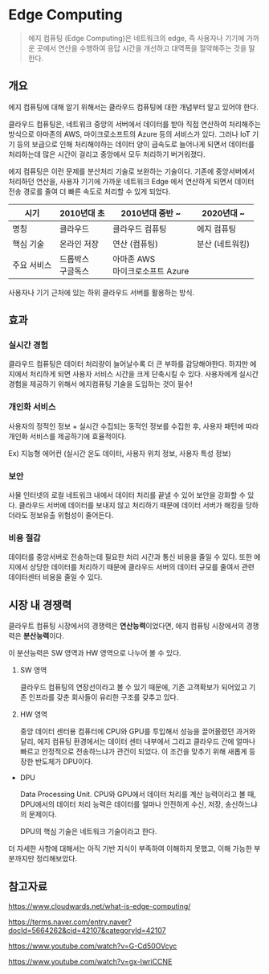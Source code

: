 # Edge Computing

> 에지 컴퓨팅 (Edge Computing)은 네트워크의 edge, 즉 사용자나 기기에 가까운 곳에서 연산을 수행하여 응답 시간을 개선하고 대역폭을 절약해주는 것을 말한다.
> 

## 개요

에지 컴퓨팅에 대해 알기 위해서는 클라우드 컴퓨팅에 대한 개념부터 알고 있어야 한다.

클라우드 컴퓨팅은, 네트워크 중앙의 서버에서 데이터를 받아 직접 연산하여 처리해주는 방식으로 아마존의 AWS, 마이크로소프트의 Azure 등의 서비스가 있다. 그러나 IoT 기기 등의 보급으로 인해 처리해야하는 데이터 양이 급속도로 늘어나게 되면서 데이터를 처리하는데 많은 시간이 걸리고 중앙에서 모두 처리하기 버거워졌다.

에지 컴퓨팅은 이런 문제를 분산처리 기술로 보완하는 기술이다. 기존에 중앙서버에서 처리하던 연산을, 사용자 기기에 가까운 네트워크 Edge 에서 연산하게 되면서 데이터 전송 경로를 줄여 더 빠른 속도로 처리할 수 있게 되었다.

| 시기        | 2010년대 초            | 2010년대 중반 ~                      | 2020년대 ~      |
| ----------- | ---------------------- | ------------------------------------ | --------------- |
| 명칭        | 클라우드               | 클라우드 컴퓨팅                      | 에지 컴퓨팅     |
| 핵심 기술   | 온라인 저장            | 연산 (컴퓨팅)                        | 분산 (네트워킹) |
| 주요 서비스 | 드롭박스<br />구글독스 | 아마존 AWS<br />마이크로소프트 Azure |                 |

사용자나 기기 근처에 있는 하위 클라우드 서버를 활용하는 방식.

## 효과

### 실시간 경험

클라우드 컴퓨팅은 데이터 처리량이 늘어날수록 더 큰 부하를 감당해야한다. 하지만 에지에서 처리하게 되면 사용자 서비스 시간을 크게 단축시킬 수 있다. 사용자에게 실시간 경험을 제공하기 위해서 에지컴퓨팅 기술을 도입하는 것이 필수!

### 개인화 서비스

사용자의 정적인 정보 + 실시간 수집되는 동적인 정보를 수집한 후, 사용자 패턴에 따라 개인화 서비스를 제공하기에 효율적이다.

Ex) 지능형 에어컨 (실시간 온도 데이터, 사용자 위치 정보, 사용자 특성 정보)

### 보안

사물 인터넷의 로컬 네트워크 내에서 데이터 처리를 끝낼 수 있어 보안을 강화할 수 있다. 클라우드 서버에 데이터를 보내지 않고 처리하기 때문에 데이터 서버가 해킹을 당하더라도 정보유출 위험성이 줄어든다.

### 비용 절감

데이터를 중앙서버로 전송하는데 필요한 처리 시간과 통신 비용을 줄일 수 있다. 또한 에지에서 상당한 데이터를 처리하기 때문에 클라우드 서버의 데이터 규모를 줄여서 관련 데이터센터 비용을 줄일 수 있다.



## 시장 내 경쟁력

클라우트 컴퓨팅 시장에서의 경쟁력은 **연산능력**이었다면, 에지 컴퓨팅 시장에서의 경쟁력은 **분산능력**이다.

이 분산능력은 SW 영역과 HW 영역으로 나누어 볼 수 있다.

1. SW 영역

   클라우드 컴퓨팅의 연장선이라고 볼 수 있기 때문에, 기존 고객확보가 되어있고 기존 인프라를 갖춘 회사들이 유리한 구조를 갖추고 있다.

2. HW 영역

   중앙 데이터 센터용 컴퓨터에 CPU와 GPU를 투입해서 성능을 끌어올렸던 과거와 달리, 에지 컴퓨팅 환경에서는 데이터 센터 내부에서 그리고 클라우드 간에 얼마나 빠르고 안정적으로 전송하느냐가 관건이 되었다. 이 조건을 맞추기 위해 새롭게 등장한 반도체가 DPU이다.

- DPU

  Data Processing Unit. CPU와 GPU에서 데이터 처리를 계산 능력이라고 볼 때, DPU에서의 데이터 처리 능력은 데이터를 얼마나 안전하게 수신, 저장, 송신하느냐의 문제이다.

  DPU의 핵심 기술은 네트워크 기술이라고 한다.

더 자세한 사항에 대해서는 아직 기반 지식이 부족하여 이해하지 못했고, 이해 가능한 부분까지만 정리해보았다.



## 참고자료

https://www.cloudwards.net/what-is-edge-computing/

https://terms.naver.com/entry.naver?docId=5664262&cid=42107&categoryId=42107

https://www.youtube.com/watch?v=G-Cd50OVcyc

https://www.youtube.com/watch?v=gx-IwriCCNE